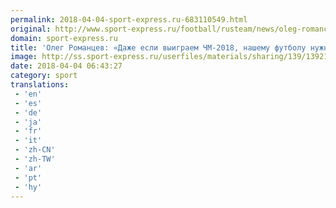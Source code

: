 ```yaml
---
permalink: 2018-04-04-sport-express.ru-683110549.html
original: http://www.sport-express.ru/football/rusteam/news/oleg-romancev-dazhe-esli-vyigraem-chm-2018-nashemu-futbolu-nuzhny-peremeny-1392104/
domain: sport-express.ru
title: 'Олег Романцев: «Даже если выиграем ЧМ-2018, нашему футболу нужны перемены"'
image: http://ss.sport-express.ru/userfiles/materials/sharing/139/1392104.jpg
date: 2018-04-04 06:43:27
category: sport
translations: 
 - 'en'
 - 'es'
 - 'de'
 - 'ja'
 - 'fr'
 - 'it'
 - 'zh-CN'
 - 'zh-TW'
 - 'ar'
 - 'pt'
 - 'hy'
---
```


